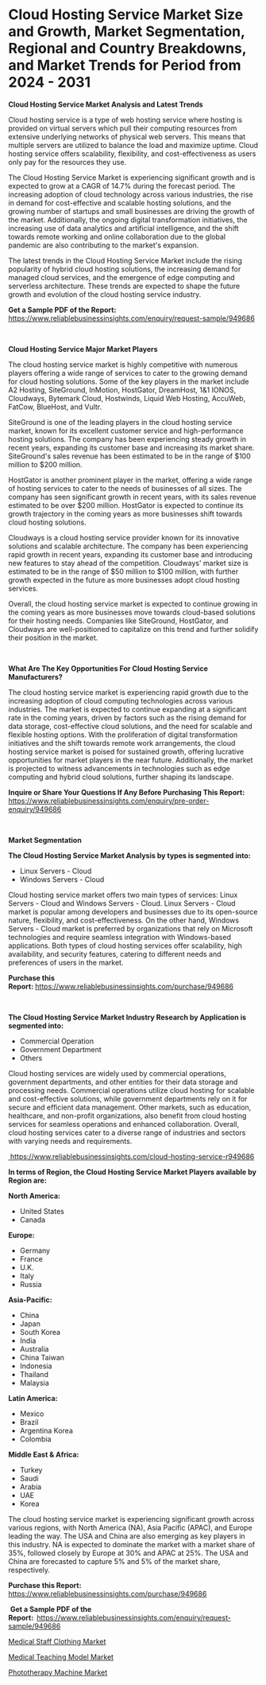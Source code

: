 <p><h1>Cloud Hosting Service Market Size and Growth, Market Segmentation, Regional and Country Breakdowns, and Market Trends for Period from 2024 -  2031</h1></p><p><strong>Cloud Hosting Service Market Analysis and Latest Trends</strong></p>
<p><p>Cloud hosting service is a type of web hosting service where hosting is provided on virtual servers which pull their computing resources from extensive underlying networks of physical web servers. This means that multiple servers are utilized to balance the load and maximize uptime. Cloud hosting service offers scalability, flexibility, and cost-effectiveness as users only pay for the resources they use.</p><p>The Cloud Hosting Service Market is experiencing significant growth and is expected to grow at a CAGR of 14.7% during the forecast period. The increasing adoption of cloud technology across various industries, the rise in demand for cost-effective and scalable hosting solutions, and the growing number of startups and small businesses are driving the growth of the market. Additionally, the ongoing digital transformation initiatives, the increasing use of data analytics and artificial intelligence, and the shift towards remote working and online collaboration due to the global pandemic are also contributing to the market's expansion.</p><p>The latest trends in the Cloud Hosting Service Market include the rising popularity of hybrid cloud hosting solutions, the increasing demand for managed cloud services, and the emergence of edge computing and serverless architecture. These trends are expected to shape the future growth and evolution of the cloud hosting service industry.</p></p>
<p><strong>Get a Sample PDF of the Report:&nbsp;</strong> <a href="https://www.reliablebusinessinsights.com/enquiry/request-sample/949686">https://www.reliablebusinessinsights.com/enquiry/request-sample/949686</a></p>
<p>&nbsp;</p>
<p><strong>Cloud Hosting Service Major Market Players</strong></p>
<p><p>The cloud hosting service market is highly competitive with numerous players offering a wide range of services to cater to the growing demand for cloud hosting solutions. Some of the key players in the market include A2 Hosting, SiteGround, InMotion, HostGator, DreamHost, 1&1 IONOS, Cloudways, Bytemark Cloud, Hostwinds, Liquid Web Hosting, AccuWeb, FatCow, BlueHost, and Vultr.</p><p>SiteGround is one of the leading players in the cloud hosting service market, known for its excellent customer service and high-performance hosting solutions. The company has been experiencing steady growth in recent years, expanding its customer base and increasing its market share. SiteGround's sales revenue has been estimated to be in the range of $100 million to $200 million.</p><p>HostGator is another prominent player in the market, offering a wide range of hosting services to cater to the needs of businesses of all sizes. The company has seen significant growth in recent years, with its sales revenue estimated to be over $200 million. HostGator is expected to continue its growth trajectory in the coming years as more businesses shift towards cloud hosting solutions.</p><p>Cloudways is a cloud hosting service provider known for its innovative solutions and scalable architecture. The company has been experiencing rapid growth in recent years, expanding its customer base and introducing new features to stay ahead of the competition. Cloudways' market size is estimated to be in the range of $50 million to $100 million, with further growth expected in the future as more businesses adopt cloud hosting services.</p><p>Overall, the cloud hosting service market is expected to continue growing in the coming years as more businesses move towards cloud-based solutions for their hosting needs. Companies like SiteGround, HostGator, and Cloudways are well-positioned to capitalize on this trend and further solidify their position in the market.</p></p>
<p>&nbsp;</p>
<p><strong>What Are The Key Opportunities For Cloud Hosting Service Manufacturers?</strong></p>
<p><p>The cloud hosting service market is experiencing rapid growth due to the increasing adoption of cloud computing technologies across various industries. The market is expected to continue expanding at a significant rate in the coming years, driven by factors such as the rising demand for data storage, cost-effective cloud solutions, and the need for scalable and flexible hosting options. With the proliferation of digital transformation initiatives and the shift towards remote work arrangements, the cloud hosting service market is poised for sustained growth, offering lucrative opportunities for market players in the near future. Additionally, the market is projected to witness advancements in technologies such as edge computing and hybrid cloud solutions, further shaping its landscape.</p></p>
<p><strong>Inquire or Share Your Questions If Any Before Purchasing This Report:</strong> <a href="https://www.reliablebusinessinsights.com/enquiry/pre-order-enquiry/949686">https://www.reliablebusinessinsights.com/enquiry/pre-order-enquiry/949686</a></p>
<p>&nbsp;</p>
<p><strong>Market Segmentation</strong></p>
<p><strong>The Cloud Hosting Service Market Analysis by types is segmented into:</strong></p>
<p><ul><li>Linux Servers - Cloud</li><li>Windows Servers - Cloud</li></ul></p>
<p><p>Cloud hosting service market offers two main types of services: Linux Servers - Cloud and Windows Servers - Cloud. Linux Servers - Cloud market is popular among developers and businesses due to its open-source nature, flexibility, and cost-effectiveness. On the other hand, Windows Servers - Cloud market is preferred by organizations that rely on Microsoft technologies and require seamless integration with Windows-based applications. Both types of cloud hosting services offer scalability, high availability, and security features, catering to different needs and preferences of users in the market.</p></p>
<p><strong>Purchase this Report:&nbsp;</strong><a href="https://www.reliablebusinessinsights.com/purchase/949686">https://www.reliablebusinessinsights.com/purchase/949686</a></p>
<p>&nbsp;</p>
<p><strong>The Cloud Hosting Service Market Industry Research by Application is segmented into:</strong></p>
<p><ul><li>Commercial Operation</li><li>Government Department</li><li>Others</li></ul></p>
<p><p>Cloud hosting services are widely used by commercial operations, government departments, and other entities for their data storage and processing needs. Commercial operations utilize cloud hosting for scalable and cost-effective solutions, while government departments rely on it for secure and efficient data management. Other markets, such as education, healthcare, and non-profit organizations, also benefit from cloud hosting services for seamless operations and enhanced collaboration. Overall, cloud hosting services cater to a diverse range of industries and sectors with varying needs and requirements.</p></p>
<p><a href="https://www.reliablebusinessinsights.com/cloud-hosting-service-r949686">&nbsp;https://www.reliablebusinessinsights.com/cloud-hosting-service-r949686</a></p>
<p><strong>In terms of Region, the Cloud Hosting Service Market Players available by Region are:</strong></p>
<p>
    <p> <strong> North America: </strong>
        <ul>
            <li>United States</li>
            <li>Canada</li>
        </ul>
        </p> 
    <p> <strong> Europe: </strong>
        <ul>
            <li>Germany</li>
            <li>France</li>
            <li>U.K.</li>
            <li>Italy</li>
            <li>Russia</li>
        </ul>
        </p> 
    <p> <strong> Asia-Pacific: </strong>
        <ul>
            <li>China</li>
            <li>Japan</li>
            <li>South Korea</li>
            <li>India</li>
            <li>Australia</li>
            <li>China Taiwan</li>
            <li>Indonesia</li>
            <li>Thailand</li>
            <li>Malaysia</li>
        </ul>
        </p> 
    <p> <strong> Latin America: </strong>
        <ul>
            <li>Mexico</li>
            <li>Brazil</li>
            <li>Argentina Korea</li>
            <li>Colombia</li>
        </ul>
        </p> 
    <p> <strong> Middle East & Africa: </strong>
        <ul>
            <li>Turkey</li>
            <li>Saudi</li>
            <li>Arabia</li>
            <li>UAE</li>
            <li>Korea</li>
        </ul>
    </p>
    </p>
<p><p>The cloud hosting service market is experiencing significant growth across various regions, with North America (NA), Asia Pacific (APAC), and Europe leading the way. The USA and China are also emerging as key players in this industry. NA is expected to dominate the market with a market share of 35%, followed closely by Europe at 30% and APAC at 25%. The USA and China are forecasted to capture 5% and 5% of the market share, respectively.</p></p>
<p><strong>Purchase this Report: </strong><a href="https://www.reliablebusinessinsights.com/purchase/949686">https://www.reliablebusinessinsights.com/purchase/949686</a></p>
<p>&nbsp;<strong>Get a Sample PDF of the Report:&nbsp;&nbsp;</strong><a href="https://www.reliablebusinessinsights.com/enquiry/request-sample/949686">https://www.reliablebusinessinsights.com/enquiry/request-sample/949686</a></p>
<p><strong></strong></p>
<p><p><a href="https://github.com/bmorecock/Market-Research-Report-List-4/blob/main/medical-staff-clothing-market.md">Medical Staff Clothing Market</a></p><p><a href="https://github.com/Krish2023na/Market-Research-Report-List-5/blob/main/medical-teaching-model-market.md">Medical Teaching Model Market</a></p><p><a href="https://github.com/jsmusil/Market-Research-Report-List-4/blob/main/phototherapy-machine-market.md">Phototherapy Machine Market</a></p></p>